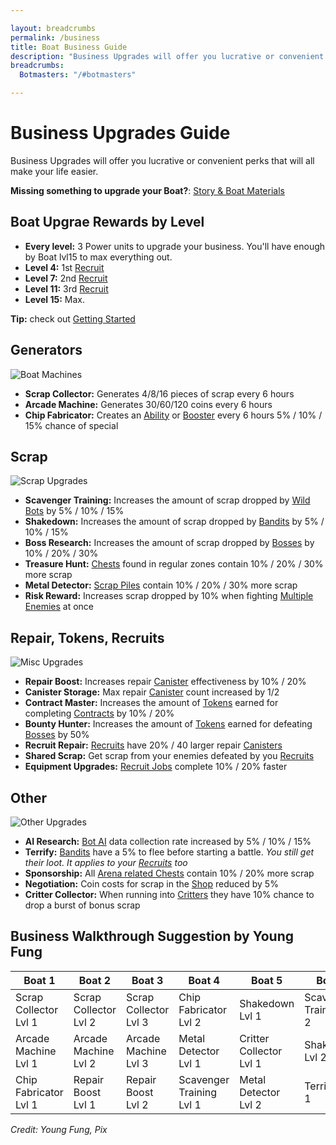 ```yaml
---

layout: breadcrumbs
permalink: /business
title: Boat Business Guide
description: "Business Upgrades will offer you lucrative or convenient perks that will all make your life easier in Botworld Adventure" 
breadcrumbs:
  Botmasters: "/#botmasters"

---
```


# Business Upgrades Guide
  
<div markdown="1" class=" ghcms ghcms-intro">

Business Upgrades will offer you lucrative or convenient perks that will all make your life easier.

**Missing something to upgrade your Boat?**: [Story & Boat Materials](/boat-materials)

## Boat Upgrae Rewards by Level 

- **Every level:** 3 Power units to upgrade your business. You'll have enough by Boat lvl15 to max everything out.
- **Level 4:** 1st [Recruit](/recruit)
- **Level 7:** 2nd [Recruit](/recruit)
- **Level 11:** 3rd [Recruit](/recruit)
- **Level 15:** Max.


</div>

  
<div markdown="1" class=" ghcms ghcms-main">

**Tip:** check out [Getting Started](/getting-started)

## Generators

![Boat Machines](https://cdn.discordapp.com/attachments/923510071026155550/924333347939942471/Screenshot_20211225-125745_Botworld.jpg)

- **Scrap Collector:** Generates 4/8/16 pieces of scrap every 6 hours   
- **Arcade Machine:** Generates 30/60/120 coins every 6 hours          
- **Chip Fabricator:** Creates an [Ability](/abilities) or [Booster](/boosters) every 6 hours 5% / 10% / 15% chance of special

## Scrap

![Scrap Upgrades](https://cdn.discordapp.com/attachments/923510071026155550/924333348183232542/Screenshot_20211225-125840_Botworld.jpg)

- **Scavenger Training:** Increases the amount of scrap dropped by [Wild Bots](/exploring#wild-bots) by 5% / 10% / 15%            
- **Shakedown:** Increases the amount of scrap dropped by [Bandits](/exploring#bandits) by 5% / 10% / 15%              
- **Boss Research:** Increases the amount of scrap dropped by [Bosses](/exploring#bosses) by 10% / 20% / 30%              
- **Treasure Hunt:** [Chests](/loot#chests) found in regular zones contain 10% / 20% / 30% more scrap              
- **Metal Detector:** [Scrap Piles](/loot#scrap-piles) contain 10% / 20% / 30% more scrap   
- **Risk Reward:** Increases scrap dropped by 10% when fighting [Multiple Enemies](/exploring#multiple-enemies) at once

## Repair, Tokens, Recruits

![Misc Upgrades](https://cdn.discordapp.com/attachments/923510071026155550/924333348447465502/Screenshot_20211225-130004_Botworld.jpg)

- **Repair Boost:** Increases repair [Canister](/exploring#canister) effectiveness by 10% / 20%
- **Canister Storage:** Max repair [Canister](/exploring#canister) count increased by 1/2
- **Contract Master:** Increases the amount of [Tokens](/seasons) earned for completing [Contracts](/contracts) by 10% / 20%        
- **Bounty Hunter:** Increases the amount of [Tokens](/seasons) earned for defeating [Bosses](/exploring#bosses) by 50%
- **Recruit Repair:** [Recruits](/recruits) have 20% / 40 larger repair [Canisters](/exploring#canisters)      
- **Shared Scrap:** Get scrap from your enemies defeated by you [Recruits](/recruits)     
- **Equipment Upgrades:** [Recruit Jobs](/jobs) complete 10% / 20% faster

## Other

![Other Upgrades](https://cdn.discordapp.com/attachments/923510071026155550/924333348732665876/Screenshot_20211225-130039_Botworld.jpg)

- **AI Research:** [Bot AI](/bots#ai) data collection rate increased by 5% / 10% / 15%          
- **Terrify:** [Bandits](/exploring#bandits) have a 5% to flee before starting a battle. *You still get their loot. It applies to your [Recruits](/recruits) too*           
- **Sponsorship:** All [Arena related Chests](/loot#chests) contain 10% / 20% more scrap              
- **Negotiation:** Coin costs for scrap in the [Shop](/shop) reduced by 5%            
- **Critter Collector:** When running into [Critters](/exploring#critters) they have 10% chance to drop a burst of bonus scrap


</div>


## Business Walkthrough Suggestion by Young Fung

|            Boat 1            |           Boat 2          |           Boat 3          |            Boat 4            |             Boat 5           |            Boat 6            |          Boat 7           |           Boat 8          |            Boat 9            |            Boat 10           |            Boat 11           |          Boat 12          |          Boat 13          |            Boat 14           |            Boat 15           |
|------------------------------|---------------------------|---------------------------|------------------------------|------------------------------|------------------------------|---------------------------|---------------------------|------------------------------|------------------------------|------------------------------|---------------------------|---------------------------|------------------------------|------------------------------|
|    Scrap Collector Lvl 1     |   Scrap Collector Lvl 2   |   Scrap Collector Lvl 3   |     Chip Fabricator  Lvl 2   |       Shakedown     Lvl 1    |   Scavenger Training Lvl 2   |    Shared Scrap Lvl 1     |     Risk Reward lvl 1     |     Metal Detector  Lvl 3    |     Bounty Hunter  Lvl 1     |   Scavenger Training Lvl 3   |      Shakedown   Lvl 3    |    Boss Research Lvl 1    |    Treasure Hunter Lvl 1     |    Chip Fabricator   Lvl 3   |
|    Arcade Machine  Lvl 1     |   Arcade Machine  Lvl 2   |   Arcade Machine  Lvl 3   |     Metal Detector   Lvl 1   |   Critter Collector Lvl 1    |        Shakedown     Lvl 2   |    Sponsorship  Lvl 1     |     AI Research Lvl 1     |    Canister Storage Lvl 1    |    Contract Master Lvl 1     |    Canister Storage  Lvl 2   |    Recuit Repair Lvl 1    |    Boss Research Lvl 2    |    Treasure Hunter Lvl 2     |   Equipment Upgrades Lvl 1   |
|    Chip Fabricator Lvl 1     |    Repair Boost   Lvl 1   |    Repair Boost   Lvl 2   |   Scavenger Training Lvl 1   |    Metal Detector   Lvl 2    |         Terrify      Lvl 1   |    Sponsorship  Lvl 2     |     AI Research Lvl 2     |      Negotiation    Lvl 1    |    Contract Master Lvl 2     |      AI Research     Lvl 3   |    Recuit Repair Lvl 2    |    Boss Research Lvl 3    |    Treasure Hunter Lvl 3     |   Equipment Upgrades Lvl 2   |


*Credit: Young Fung, Pix*
